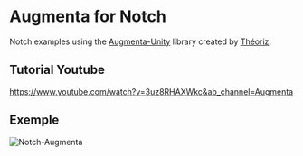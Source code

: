 ﻿Augmenta for Notch
=======================

Notch examples using the [Augmenta-Unity](https://github.com/theoriz/augmentaunity) library created by [Théoriz](http://www.theoriz.com/en/).

Tutorial Youtube
-------------------------------------
https://www.youtube.com/watch?v=3uz8RHAXWkc&ab_channel=Augmenta

Exemple
-------------------------------------
![Notch-Augmenta](https://user-images.githubusercontent.com/64955193/136235171-f96533bb-cc09-4945-a98a-d9572686424b.gif)

